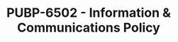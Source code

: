 ---
layout: course
title: PUBP-6502 - Information & Communications Policy
aliases: 
course_id: PUBP-6502
permalink: /PUBP-6502/
avg_difficulty: 1.33
avg_rating: 4.25
avg_workload: 2.50
course_number: 6502
---